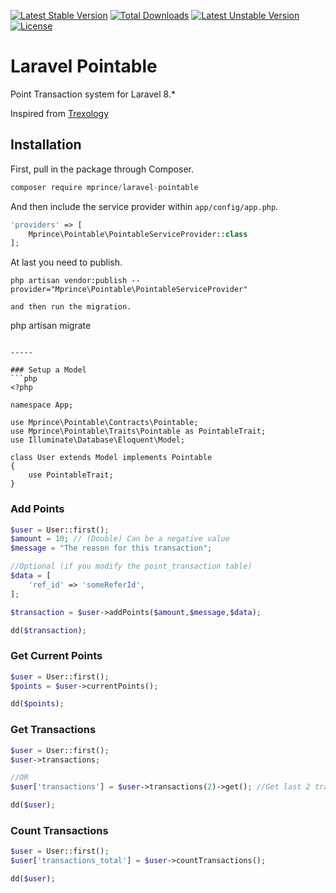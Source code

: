 [![Latest Stable Version](https://poser.pugx.org/mprince/laravel-pointable/v/stable)](https://packagist.org/packages/mprince/laravel-pointable)
[![Total Downloads](https://poser.pugx.org/mprince/laravel-pointable/downloads)](https://packagist.org/packages/mprince/laravel-pointable)
[![Latest Unstable Version](https://poser.pugx.org/mprince/laravel-pointable/v/unstable)](https://packagist.org/packages/mprince/laravel-pointable) 
[![License](https://poser.pugx.org/mprince/laravel-pointable/license)](https://packagist.org/packages/mprince/laravel-pointable)

# Laravel Pointable

Point Transaction system for Laravel 8.*

Inspired from [Trexology](https://github.com/Trexology/laravel-pointable)

## Installation

First, pull in the package through Composer.

```js
composer require mprince/laravel-pointable
```

And then include the service provider within `app/config/app.php`.

```php
'providers' => [
    Mprince\Pointable\PointableServiceProvider::class
];
```

At last you need to publish.
```
php artisan vendor:publish --provider="Mprince\Pointable\PointableServiceProvider"

and then run the migration.
```
php artisan migrate
```

-----

### Setup a Model
```php
<?php

namespace App;

use Mprince\Pointable\Contracts\Pointable;
use Mprince\Pointable\Traits\Pointable as PointableTrait;
use Illuminate\Database\Eloquent\Model;

class User extends Model implements Pointable
{
    use PointableTrait;
}
```

### Add Points
```php
$user = User::first();
$amount = 10; // (Double) Can be a negative value
$message = "The reason for this transaction";

//Optional (if you modify the point_transaction table)
$data = [
    'ref_id' => 'someReferId',
];

$transaction = $user->addPoints($amount,$message,$data);

dd($transaction);
```

### Get Current Points
```php
$user = User::first();
$points = $user->currentPoints();

dd($points);
```

### Get Transactions
```php
$user = User::first();
$user->transactions;

//OR
$user['transactions'] = $user->transactions(2)->get(); //Get last 2 transactions

dd($user);
```

### Count Transactions
```php
$user = User::first();
$user['transactions_total'] = $user->countTransactions();

dd($user);
```
